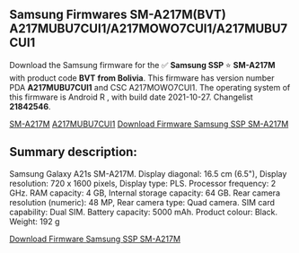 <h2>Samsung Firmwares SM-A217M(BVT) A217MUBU7CUI1/A217MOWO7CUI1/A217MUBU7CUI1</h2>
Download the Samsung firmware for the ✅ <strong>Samsung SSP </strong> ⭐ <strong>SM-A217M</strong> with product code <strong>BVT</strong> <strong> from Bolivia</strong>. This firmware has version number PDA <strong>A217MUBU7CUI1</strong> and CSC A217MOWO7CUI1. The operating system of this firmware is Android R , with build date 2021-10-27. Changelist <strong>21842546</strong>.


[SM-A217M](https://samfirm.shop/samsung/model/SM-A217M)
[A217MUBU7CUI1](https://samfirm.shop/samsung/pda/A217MUBU7CUI1)
[Download Firmware Samsung SSP SM-A217M](https://samfirm.shop/samsung/firmware/469236)
<h2>Summary description:</h2>
<p>Samsung Galaxy A21s SM-A217M. Display diagonal: 16.5 cm (6.5"), Display resolution: 720 x 1600 pixels, Display type: PLS. Processor frequency: 2 GHz. RAM capacity: 4 GB, Internal storage capacity: 64 GB. Rear camera resolution (numeric): 48 MP, Rear camera type: Quad camera. SIM card capability: Dual SIM. Battery capacity: 5000 mAh. Product colour: Black. Weight: 192 g</p>


[Download Firmware Samsung SSP SM-A217M](https://samfirm.shop/samsung/firmware/469236)

